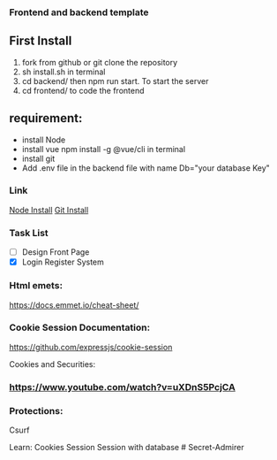 ### Frontend and backend template

## First Install

1.  fork from github or git clone the repository
3.  sh install.sh in terminal
4.  cd backend/ then npm run start. To start the server 
5.  cd frontend/ to code the frontend

## requirement:

- install Node
- install vue npm install -g @vue/cli in terminal
- install git
- Add .env file in the backend file with name Db="your database Key"

### Link

[Node Install](https://nodejs.org/en/download/)
[Git Install](https://git-scm.com/downloads)

### Task List

- [ ] Design Front Page
- [x] Login Register System

### Html emets:

https://docs.emmet.io/cheat-sheet/

### Cookie Session Documentation:

https://github.com/expressjs/cookie-session

Cookies and Securities:

### https://www.youtube.com/watch?v=uXDnS5PcjCA

### Protections:

Csurf

Learn:
Cookies
Session
Session with database
#   S e c r e t - A d m i r e r  
 